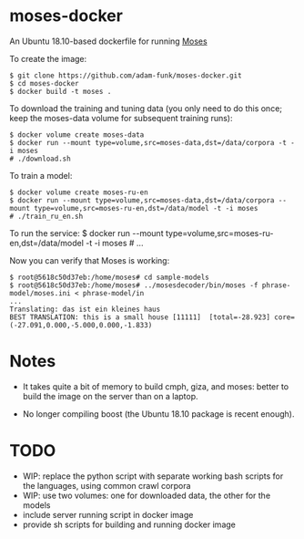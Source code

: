# moses-docker
An Ubuntu 18.10-based dockerfile for running [Moses](http://www.statmt.org/moses)

To create the image:

    $ git clone https://github.com/adam-funk/moses-docker.git
    $ cd moses-docker
    $ docker build -t moses .

To download the training and tuning data (you only need to do this once; keep the moses-data volume for subsequent training runs):

    $ docker volume create moses-data
    $ docker run --mount type=volume,src=moses-data,dst=/data/corpora -t -i moses
    # ./download.sh

To train a model:
   
    $ docker volume create moses-ru-en
    $ docker run --mount type=volume,src=moses-data,dst=/data/corpora --mount type=volume,src=moses-ru-en,dst=/data/model -t -i moses
    # ./train_ru_en.sh

To run the service:
    $ docker run --mount type=volume,src=moses-ru-en,dst=/data/model -t -i moses
    # ...

Now you can verify that Moses is working:

    $ root@5618c50d37eb:/home/moses# cd sample-models
    $ root@5618c50d37eb:/home/moses# ../mosesdecoder/bin/moses -f phrase-model/moses.ini < phrase-model/in
    ...
    Translating: das ist ein kleines haus
    BEST TRANSLATION: this is a small house [11111]  [total=-28.923] core=(-27.091,0.000,-5.000,0.000,-1.833)

# Notes

- It takes quite a bit of memory to build cmph, giza, and moses: better to build the image on the server than on a laptop.

- No longer compiling boost (the Ubuntu 18.10 package is recent enough).


# TODO

- WIP: replace the python script with separate working bash scripts for the languages, using common crawl corpora
- WIP: use two volumes: one for downloaded data, the other for the models
- include server running script in docker image
- provide sh scripts for building and running docker image
